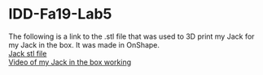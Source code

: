 # IDD-Fa19-Lab5

The following is a link to the .stl file that was used to 3D print my Jack for my Jack in the box. It was made in OnShape.<br />
[Jack stl file](jacks.stl)<br />
[Video of my Jack in the box working](https://youtu.be/zSf4-zyBtCQ)<br />
